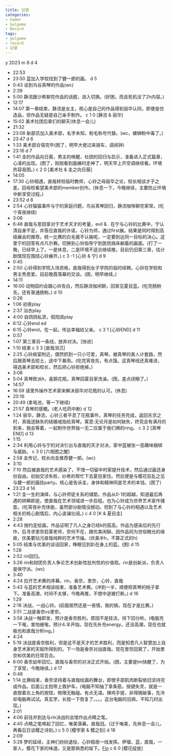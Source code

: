 ```yaml
---
title: 记录
categories:
- Gamer
- Galgame
- Record
tags:
- galgame
- record
- 记录
---
```

y 2023
m 8
d 4
- 22:53
- 23:50
蓝加入学校找到了健一郎的画。
d 5
- 0:43
谈到鸟谷真琴的作品(wc)
- 2:39
- 5:00
静流跟沙希聊完作品的话题，进入切换。(好困，而且死机没了2h内容。)
- 12:17
- 14:07
第一章结束，静流是女主，核心是自己的作品得到丽华认同，即便是仿造品，但作品无疑是自己亲手制作。
c 1 0 [静流 & 丽华]
- 15:02
美术社团后辈们的聊天(休息一会儿)
- 21:32
- 23:08
新部员加入美术部，名字未知，粉毛称号代替。(wc，螺蛳粉中毒了。)
- 23:47
d 6
- 1:33
美术部合宿完毕(困了，明早大佬过来骑车，调闹钟)
- 23:16
d 7
- 1:41
圭的作品向日葵，男主的唤醒，社团的回归与启示，准备进入正式篇章，心凌的出现。(困了，刚刚看到画展时走神了，明天早上开空调继续看。环境热容易困。)
c 2 0 [美术社 & 圭之向日葵]
- 14:05
- 17:30
心铃相遇，直哉转校临时教师，心铃之母丽华之论，校长相谈才子之差。回母校看望美术部的member创作。(休息一下，今晚继续，主要防止环境中断享受过程。)
- 23:52
d 8
- 2:54
心铃猫猫事件与宁的家庭问题，鸟谷真琴回归，静流咖啡聊完家常。(吃个宵夜继续)
- 3:06
- 6:48
直哉与恩田家对于艺术天才的考量，evil & . 在宁与心铃的比赛中，宁认清自身不足，并答应直哉的许诺，心铃为师，通过first展。结果是同时得到高级展会的推荐。统一比赛的白毛酱不认输呢，一定要到达同一目标的决心。这里宁的回答有点凡尔赛。切换到心铃指导宁到医院病床躺着的画面。(打了一晚，已经早上了，一是休息，二是环境不适合继续推，目前仍旧第三章，估计剧情现在围绕心铃展开。)
c 3 -1 [心铃 & 宁]
d 9
- 0:45
- 2:50
心铃得到学院入场资格，直哉得到女子学院的临时续聘。心铃在学校和男主秀恩爱。目前晚霞落幕的交谈。(困，明早继续。)
- 14:11
- 16:00
动物园约会跟心铃告白，然后静流咖闲聊，回家见夏目蓝。(吃完肠粉先，还有普通肠粉。)
d 10
- 0:26
- 1:06
初夜play
- 2:37
浴衣play
- 4:00
自鸽鸽私货，假阳具play
- 6:12
心铃end ed
- 6:15
心铃end，在一起，传达幸福给父亲。
c 3 1 [心铃END]
d 11
- 0:57
- 1:07
第三章另一条线，放弃对决。[快进]
- 1:10
结束
c 3 3 [直哉消沉]
- 2:25
心铃病室附近，偶然抓到一只小可爱，真琴。被真琴的美人计套路，然后跟真琴去挖土，途中下暴雨。(吃完宵夜先，有点饿。这真琴线还真难进，得选美术部和校长，然后把心铃拒绝掉。)
- 3:08
- 5:04
真琴欧派h，喜鹊花瓶，真琴回夏目家洗澡。(困，差点闭眼了。)
- 14:57
- 16:59
请里外操作艺术家来解决丽华对花瓶的认可。(休息)
- 20:16
- 20:49
(拿电池，等一下继续)
- 21:57
真琴的感概。(老人吃药中断)
d 12
- 1:24
丽华，静流，心铃三者平息了花瓶事件。真琴的任务完成，返回东京之时，真哉送缺失的结婚戒指给真琴。寓意:无论月是如何缺失，终究会有满月的到来，我会等着，一起制作世界独一无二仅属于我们俩的ring。
c 3 2 [真琴END]
d 13
- 1:15
- 2:34
利用心铃与宁的对决引出与直哉的天才对决，家中蓝被张一恶趣味捆绑与威胁。
c 3 0 [六相图之醒]
- 2:58
圭传记，校长向圭推荐健一郎。(wc)
- 3:10
- 7:10
然后被直哉的艺术感染了，不惜一切留中村家提升技术，然后通过画还身份自由。初始交涉失败，纱希的帮忙下去夏目家住。然后便是与樱花狂乱之见与健一郎的画技party。核心是告诉圭，身体和精神同是艺术的本钱。(困了)
- 23:23
d 14
- 1:21
圭一生的演绎，与心铃师徒关系的铺垫。作品从0-1的超越，知道最后再遇的转瞬即逝，使直哉在艺术领域进一步启程。也为心铃成为世界艺术家作铺垫。(吃宵夜补充体能，虽然部分剧情没撼动。但到了与心铃的相遇以及艺术相关的核心剧情后，内心波澜壮阔。)
c 4 0 [K & 夏目圭]
- 2:28
- 4:43
按约定绘画，作品证明了凡人之身已经k的孤高。作品为感染后的先行作，后寻求里奈启蒙老师，奈何不在，跟优美闲聊。因作品同为世俗眼光的缘故，优美要玷污直哉纯粹的艺术节操。(优美半h，不算正式的h)
- 5:05
结束与优美的谈话回家，睁眼见到趴在身上的蓝。(困)
d 15
- 1:28
- 2:52
rin回归。
- 3:26
rin和财团负责人争论艺术创新性批判性的价值观。rin是创新派，负责人是保守派。(wc)
- 3:40
- 4:24
拉开艺术赛的序幕。rin，香奈，里奈，心铃，直哉
- 5:43
与蓝的艺术相谈结束，准备艺术赛。(冲到一半，顺便把真琴的桃子拿下。准备高潮，时间不太够，今晚再推，不想中途被打断。)
d 16
- 1:29
- 2:18
决战，一战心铃。(前面居然还是一夜情，我的锅，现在才是比赛。)
- 3:51
二战是香奈vs里奈。
- 3:58
决战一触即发，预计是香奈胜利，原因不是技法，待下回分析。(电脑充一下电，害怕被电，预计4.半开始。现在先补充energy。还没高潮，现在也就板也和直哉分析ing。)
- 4:24
- 5:19
决战是香奈胜利，但是这不是天才的艺术胜利，而是知悉凡人智慧加上自身艺术家的天赋所得到的。下一场是香奈对战直哉。现在里奈回窝了，开始里奈和优美的日常百合。
- 6:00
香奈幼年回忆。直哉与香奈的对决正式开始。(困，主要是tm快醒了，为了享受，今晚继续。)
d 17
- 0:48
- 1:14
比赛结束，香奈坚持着与直哉绘画的舞台，即使手部肌肉断裂依旧坚持完成作品。后面公主抱带上救护车。(电脑不知抽了拿条筋，按键失灵，就是一直按着左上角的按钮，物理无触碰。有点无语。辣鸡手提，非得搞破事，先冷却电脑再试试。真玄学，长按一下恢复了。。。。这台电脑的旧病，不知几时出现。)
- 2:01
- 4:06
前往并到达与rin决战的会馆作出点睛之笔。
- 4:45
点睛之笔唤起了回忆，唯美落幕。直哉冠。(过于唯美，先休息一会儿，再看后日谈樱之诗刻。)
c 5 0 [樱学家 & 樱之刻]
d 18
- 2:09
- 3:28
梦的延续，主神们纷纷退役，心铃稳居一线发挥。伊瑠，蓝，直哉，一家人，樱花下家的味道。又是那熟悉的坂下。[Fin](静待樱之响，自鸽鸽戏称，是否有还是要等消息。)
c 6 0 [樱花绽放]